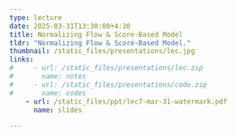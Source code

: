 ```yaml
---
type: lecture
date: 2025-03-31T13:30:00+4:30
title: Normalizing Flow & Score-Based Model
tldr: "Normalizing Flow & Score-Based Model."
thumbnail: /static_files/presentations/lec.jpg
links: 
#     - url: /static_files/presentations/lec.zip
#       name: notes
#     - url: /static_files/presentations/code.zip
#       name: codes
    - url: /static_files/ppt/lec7-mar-31-watermark.pdf
      name: slides

---
```



